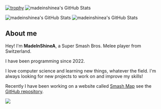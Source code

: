 <!--
**MadeInShineA/MadeInShineA** is a ✨ _special_ ✨ repository because its `README.md` (this file) appears on your GitHub profile.

Here are some ideas to get you started:

- 🔭 I’m currently working on ...
- 🌱 I’m currently learning ...
- 👯 I’m looking to collaborate on ...
- 🤔 I’m looking for help with ...
- 💬 Ask me about ...
- 📫 How to reach me: ...
- 😄 Pronouns: ...
- ⚡ Fun fact: ...
-->
[![trophy](https://github-profile-trophy.vercel.app/?username=MadeInShineA&rank=-C&title=-Reviews&theme=onedark)](https://github.com/ryo-ma/github-profile-trophy)
<img src="https://github-readme-stats.vercel.app/api?username=madeinshinea&theme=tokyonight&show_icons=true&hide_border=true&count_private=false" alt="madeinshinea's GitHub Stats" />

<img src="https://github-readme-stats.vercel.app/api/top-langs/?username=madeinshinea&theme=tokyonight&show_icons=true&hide_border=true&layout=compact" alt="madeinshinea's GitHub Stats" />

<img src="https://streak-stats.demolab.com?user=madeinshinea&theme=tokyonight&hide_border=true" alt="madeinshinea's GitHub Stats" />

## About me 

 Hey! I'm **MadeInShineA**, a Super Smash Bros. Melee player from Switzerland.

I have been programming since 2022.

I love computer science and learning new things, whatever the field. I'm always looking for new projects to work on and improve my skills!

Recently I have been working on a website called [Smash Map](https://www.smash-map.com) see the [GitHub repository](https://github.com/MadeInShineA/smash-map).



![](https://komarev.com/ghpvc/?username=MadeinShineA&color=00FFFF)
